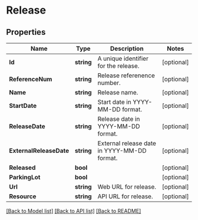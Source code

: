 # Release

## Properties

Name | Type | Description | Notes
------------ | ------------- | ------------- | -------------
**Id** | **string** | A unique identifier for the release. | [optional] 
**ReferenceNum** | **string** | Release referenence number. | [optional] 
**Name** | **string** | Release name. | [optional] 
**StartDate** | **string** | Start date in YYYY-MM-DD format. | [optional] 
**ReleaseDate** | **string** | Release date in YYYY-MM-DD format. | [optional] 
**ExternalReleaseDate** | **string** | External release date in YYYY-MM-DD format. | [optional] 
**Released** | **bool** |  | [optional] 
**ParkingLot** | **bool** |  | [optional] 
**Url** | **string** | Web URL for release. | [optional] 
**Resource** | **string** | API URL for release. | [optional] 

[[Back to Model list]](../README.md#documentation-for-models) [[Back to API list]](../README.md#documentation-for-api-endpoints) [[Back to README]](../README.md)


